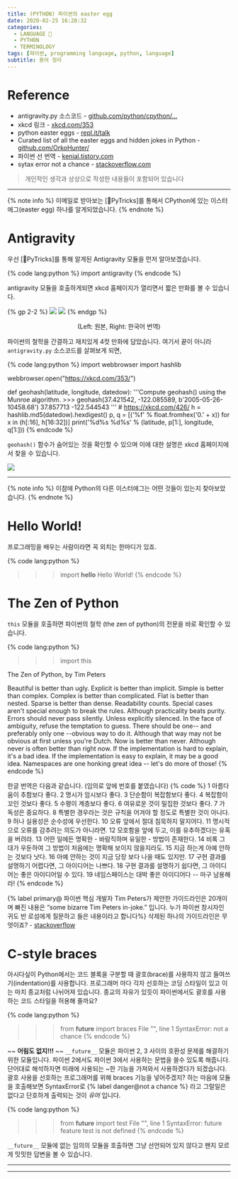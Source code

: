 ```yaml
---
title: (PYTHON) 파이썬의 easter egg
date: 2020-02-25 16:28:32
categories:
  - LANGUAGE 🚀
  - PYTHON
  - TERMINOLOGY
tags: [파이썬, programming language, python, language]
subtitle: 용어 정리
---
```


# Reference

- antigravity.py 소스코드 - [github.com/python/cpython/...](https://github.com/python/cpython/blob/master/Lib/antigravity.py#L7-L17)
- xkcd 링크 - [xkcd.com/353](https://xkcd.com/353/)
- python easter eggs - [repl.it/talk](https://repl.it/talk/share/Python-Easter-Egg/25634)
- Curated list of all the easter eggs and hidden jokes in Python - [github.com/OrkoHunter/](https://github.com/OrkoHunter/python-easter-eggs)
- 파이썬 선 번역 - [kenial.tistory.com](https://kenial.tistory.com/903)
- sytax error not a chance - [stackoverflow.com](https://stackoverflow.com/questions/17811855/syntax-error-not-a-chance)

> 개인적인 생각과 상상으로 작성한 내용들이 포함되어 있습니다

---

{% note info %}
이메일로 받아보는 [🐍PyTricks]를 통해서 CPython에 있는 이스터에그(easter egg) 하나를 알게되었습니다.
{% endnote %}

# Antigravity

우선 [🐍PyTricks]를 통해 알게된 Antigravity 모듈을 먼저 알아보겠습니다.

{% code lang:python %}
import antigravity {% endcode %}

antigravity 모듈을 호출하게되면 xkcd 홈페이지가 열리면서 짧은 만화를 볼 수 있습니다.

{% gp 2-2 %}
<img src='https://imgs.xkcd.com/comics/python.png'>
<img src='https://ww.namu.la/s/adb574b12427b293e0f08880f5c40746498afc9c3873d14a9bb9ee2bac99bfbd5a15f8aa6244ea78e60b378bb642b6cf5782ba40a7bd451368e5fe1171b0ae689515651c34fccaa0e505dd6673298c9432104cef2299ae62c57ddcde31793582'>
{% endgp %}

<div style="text-align:center">(Left: 원본, Right: 한국어 번역)</div>

파이썬의 철학을 간결하고 재치있게 4컷 만화에 담았습니다.
여기서 끝이 아니라 `antigravity.py` 소스코드를 살펴보게 되면,

{% code lang:python %}
import webbrowser
import hashlib

webbrowser.open("https://xkcd.com/353/")

def geohash(latitude, longitude, datedow):
'''Compute geohash() using the Munroe algorithm. >>> geohash(37.421542, -122.085589, b'2005-05-26-10458.68')
37.857713 -122.544543
''' # https://xkcd.com/426/
h = hashlib.md5(datedow).hexdigest()
p, q = [('%f' % float.fromhex('0.' + x)) for x in (h[:16], h[16:32])]
print('%d%s %d%s' % (latitude, p[1:], longitude, q[1:])) {% endcode %}

`geohash()` 함수가 숨어있는 것을 확인할 수 있으며 이에 대한 설명은 xkcd 홈페이지에서 찾을 수 있습니다.

<img src='https://imgs.xkcd.com/comics/geohashing.png'>

---

{% note info %}
이참에 Python의 다른 이스터에그는 어떤 것들이 있는지 찾아보았습니다.
{% endnote %}

# Hello World!

프로그래밍을 배우는 사람이라면 꼭 외치는 한마디가 있죠.

{% code lang:python %}

> > > import **hello**
> > > Hello World! {% endcode %}

# The Zen of Python

`this` 모듈을 호출하면 파이썬의 철학 (the zen of python)의 전문을 바로 확인할 수 있습니다.

{% code lang:python %}

> > > import this

The Zen of Python, by Tim Peters

Beautiful is better than ugly.
Explicit is better than implicit.
Simple is better than complex.
Complex is better than complicated.
Flat is better than nested.
Sparse is better than dense.
Readability counts.
Special cases aren't special enough to break the rules.
Although practicality beats purity.
Errors should never pass silently.
Unless explicitly silenced.
In the face of ambiguity, refuse the temptation to guess.
There should be one-- and preferably only one --obvious way to do it.
Although that way may not be obvious at first unless you're Dutch.
Now is better than never.
Although never is often better than right now.
If the implementation is hard to explain, it's a bad idea.
If the implementation is easy to explain, it may be a good idea.
Namespaces are one honking great idea -- let's do more of those! {% endcode %}

한글 번역은 다음과 같습니다. (임의로 앞에 번호를 붙였습니다)
{% code %}
1 아름다움이 추함보다 좋다.
2 명시가 암시보다 좋다.
3 단순함이 복잡함보다 좋다.
4 복잡함이 꼬인 것보다 좋다.
5 수평이 계층보다 좋다.
6 여유로운 것이 밀집한 것보다 좋다.
7 가독성은 중요하다.
8 특별한 경우라는 것은 규칙을 어겨야 할 정도로 특별한 것이 아니다.
9 허나 실용성은 순수성에 우선한다.
10 오류 앞에서 절대 침묵하지 말지어다.
11 명시적으로 오류를 감추려는 의도가 아니라면.
12 모호함을 앞에 두고, 이를 유추하겠다는 유혹을 버려라.
13 어떤 일에든 명확한 - 바람직하며 유일한 - 방법이 존재한다.
14 비록 그대가 우둔하여 그 방법이 처음에는 명확해 보이지 않을지라도.
15 지금 하는게 아예 안하는 것보다 낫다.
16 아예 안하는 것이 지금 당장 보다 나을 때도 있지만.
17 구현 결과를 설명하기 어렵다면, 그 아이디어는 나쁘다.
18 구현 결과를 설명하기 쉽다면, 그 아이디어는 좋은 아이디어일 수 있다.
19 네임스페이스는 대박 좋은 아이디어다 -- 마구 남용해라! {% endcode %}

{% label primary@ 파이썬 핵심 개발자 Tim Peters가 제안한 가이드라인은 20개이며 빠진 내용은 “some bizarre Tim Peters in-joke.” 입니다. 누가 파이썬 창시자인 귀도 반 로섬에게 질문하고 들은 내용이라고 합니다%}
삭제된 하나의 가이드라인은 무엇이죠? - [stackoverflow](https://stackoverflow.com/questions/4504487/the-zen-of-python-distils-the-guiding-principles-for-python-into-20-aphorisms-bu/4504891)

# C-style braces

아시다싶이 Python에서는 코드 블록을 구분할 때 괄호(brace)를 사용하지 않고 들여쓰기(indentation)를 사용합니다.
프로그래머 마다 각자 선호하는 코딩 스타일이 있고 이는 마치 종교처럼 나뉘어져 있습니다.
종교의 자유가 있듯이 파이썬에서도 괄호를 사용하는 코드 스타일을 허용해 줄까요?

{% code lang:python %}

> > > from **future** import braces
> > > File "<stdin>", line 1
> > > SyntaxError: not a chance {% endcode %}

~~ **어림도 없지!!!** ~~
`__future__` 모듈은 파이썬 2, 3 사이의 호환성 문제를 해결하기 위한 모듈입니다. 파이썬 2에서도 파이썬 3에서 사용하는 문법을 쓸수 있도록 해줍니다. 단어대로 해석하자면 미래에 사용되는 ~한 기능을 가져와서 사용하겠다가 되겠습니다.
괄호 사용을 선호하는 프로그래머를 위해 braces 기능을 넣어주겠지? 하는 마음에 모듈을 호출해보면 SyntaxError로 {% label danger@not a chance %} 라고 그럴일은 없다고 단호하게 출력되는 것이 _유머_ 입니다.

{% code lang:python %}

> > > from **future** import test
> > > File "<stdin>", line 1
> > > SyntaxError: future feature test is not defined {% endcode %}

`__future__` 모듈에 없는 임의의 모듈을 호출하면 그냥 선언되어 있지 않다고 왠지 모르게 밋밋한 답변을 볼 수 있습니다.

---

---
